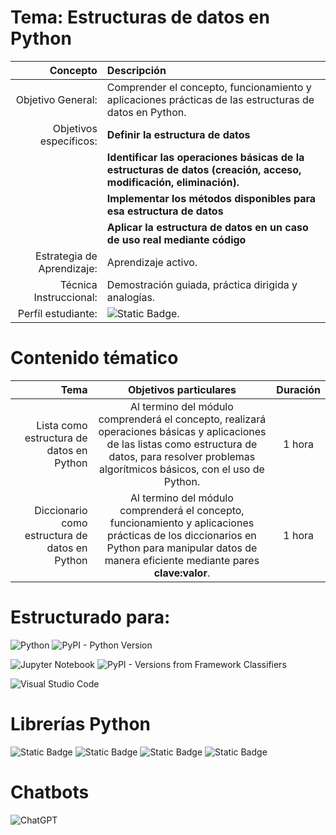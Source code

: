 # Tema: Estructuras de datos en Python
|Concepto|Descripción|
|-:|:-|
|Objetivo General:|Comprender el concepto, funcionamiento y aplicaciones prácticas de las estructuras de datos en Python.|
|Objetivos específicos:|**Definir la estructura de datos**| 
| |**Identificar las operaciones básicas de la estructuras de datos (creación, acceso, modificación, eliminación).**|
| |**Implementar los métodos disponibles para esa estructura de datos**|
| |**Aplicar la estructura de datos en un caso de uso real mediante código**|
|Estrategia de Aprendizaje:|Aprendizaje activo.|
|Técnica Instruccional:|Demostración guiada, práctica dirigida y analogías.|
|Perfíl estudiante:|![Static Badge](https://img.shields.io/badge/Nivel-B%C3%A1sico-white).|

# Contenido tématico
|Tema|Objetivos particulares|Duración|
|-:|:-:|:-:|
|Lista como estructura de datos en Python| Al termino del módulo comprenderá el concepto, realizará operaciones básicas y aplicaciones de las listas como estructura de datos, para resolver problemas algorítmicos básicos, con el uso de Python.|1 hora|
|Diccionario como estructura de datos en Python| Al termino del módulo comprenderá el concepto, funcionamiento y aplicaciones prácticas de los diccionarios en Python para manipular datos de manera eficiente mediante pares **clave:valor**.|1 hora|

# Estructurado para:
![Python](https://img.shields.io/badge/python-3670A0?style=for-the-badge&logo=python&logoColor=ffdd54) ![PyPI - Python Version](https://img.shields.io/pypi/pyversions/3) 

![Jupyter Notebook](https://img.shields.io/badge/jupyter-%23FA0F00.svg?style=for-the-badge&logo=jupyter&logoColor=white) ![PyPI - Versions from Framework Classifiers](https://img.shields.io/pypi/frameworkversions/jupyterlab/jupyterlab)

![Visual Studio Code](https://img.shields.io/badge/Visual%20Studio%20Code-0078d7.svg?style=for-the-badge&logo=visual-studio-code&logoColor=white)

# Librerías Python
![Static Badge](https://img.shields.io/badge/Lybrary-Pandas-green?labelColor=blue)
![Static Badge](https://img.shields.io/badge/Lybrary-NumPy-red?labelColor=blue)
![Static Badge](https://img.shields.io/badge/Lybrary-Matplotlib-yellow?labelColor=blue)
![Static Badge](https://img.shields.io/badge/Lybrary-Seaborn-violet?labelColor=blue)

# Chatbots
![ChatGPT](https://img.shields.io/badge/chatGPT-74aa9c?style=for-the-badge&logo=openai&logoColor=white)

